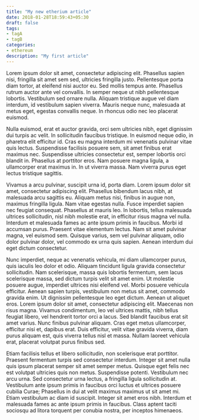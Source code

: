 ```yaml
---
title: "My new etherium article"
date: 2018-01-28T18:59:43+05:30
draft: false
tags:
- tagA
- tagB
categories: 
- ethereum
description: "My first article"
---
```


Lorem ipsum dolor sit amet, consectetur adipiscing elit. Phasellus sapien nisi, fringilla sit amet sem sed, ultricies fringilla justo. Pellentesque porta diam tortor, at eleifend nisi auctor eu. Sed mollis tempus ante. Phasellus rutrum auctor ante vel convallis. In semper neque ut nibh pellentesque lobortis. Vestibulum sed ornare nulla. Aliquam tristique augue vel diam interdum, id vestibulum sapien viverra. Mauris neque nunc, malesuada at metus eget, egestas convallis neque. In rhoncus odio nec leo placerat euismod.

Nulla euismod, erat et auctor gravida, orci sem ultricies nibh, eget dignissim dui turpis ac velit. In sollicitudin faucibus tristique. In euismod neque odio, in pharetra elit efficitur id. Cras eu magna interdum mi venenatis pulvinar vitae quis lectus. Suspendisse facilisis posuere sem, sit amet finibus erat maximus nec. Suspendisse ultricies consectetur est, semper lobortis orci blandit in. Phasellus at porttitor eros. Nam posuere magna ligula, a ullamcorper erat maximus in. In ut viverra massa. Nam viverra purus eget lectus tristique sagittis.

Vivamus a arcu pulvinar, suscipit urna id, porta diam. Lorem ipsum dolor sit amet, consectetur adipiscing elit. Phasellus bibendum lacus nibh, at malesuada arcu sagittis eu. Aliquam metus nisi, finibus in augue non, maximus fringilla ligula. Nam vitae egestas nulla. Fusce imperdiet sapien nec feugiat consequat. Phasellus at mauris leo. In lobortis, tellus malesuada ultrices sollicitudin, nisl nibh molestie erat, in efficitur risus magna vel nulla. Interdum et malesuada fames ac ante ipsum primis in faucibus. Morbi id accumsan purus. Praesent vitae elementum lectus. Nam sit amet pulvinar magna, vel euismod sem. Quisque varius, sem vel pulvinar aliquam, odio dolor pulvinar dolor, vel commodo ex urna quis sapien. Aenean interdum dui eget dictum consectetur.

Nunc imperdiet, neque ac venenatis vehicula, mi diam ullamcorper purus, quis iaculis leo dolor et odio. Aliquam tincidunt ligula gravida consectetur sollicitudin. Nam scelerisque, massa quis lobortis fermentum, sem lacus scelerisque massa, sed dictum turpis velit sit amet enim. Ut molestie posuere augue, imperdiet ultrices nisi eleifend vel. Morbi posuere vehicula efficitur. Aenean sapien turpis, vestibulum non metus sit amet, commodo gravida enim. Ut dignissim pellentesque leo eget dictum. Aenean ut aliquet eros. Lorem ipsum dolor sit amet, consectetur adipiscing elit. Maecenas non risus magna. Vivamus condimentum, leo vel ultrices mattis, nibh tellus feugiat libero, vel hendrerit tortor orci a lacus. Sed blandit faucibus erat sit amet varius. Nunc finibus pulvinar aliquam. Cras eget metus ullamcorper, efficitur nisi et, dapibus erat. Duis efficitur, velit vitae gravida viverra, diam purus aliquam est, quis viverra tellus nisl et massa. Nullam laoreet vehicula erat, placerat volutpat purus finibus sed.

Etiam facilisis tellus et libero sollicitudin, non scelerisque erat porttitor. Praesent fermentum turpis sed consectetur interdum. Integer sit amet nulla quis ipsum placerat semper sit amet semper metus. Quisque eget felis nec est volutpat ultricies quis non metus. Suspendisse potenti. Vestibulum nec arcu urna. Sed consectetur urna lectus, a fringilla ligula sollicitudin at. Vestibulum ante ipsum primis in faucibus orci luctus et ultrices posuere cubilia Curae; Phasellus in dui at velit maximus maximus ut sit amet mi. Etiam vestibulum ac diam id suscipit. Integer sit amet eros nibh. Interdum et malesuada fames ac ante ipsum primis in faucibus. Class aptent taciti sociosqu ad litora torquent per conubia nostra, per inceptos himenaeos.